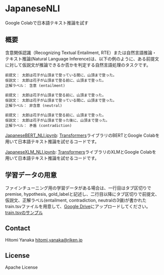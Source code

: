 # JapaneseNLI
Google Colabで日本語テキスト推論を試す

## 概要
含意関係認識（Recognizing Textual Entailment, RTE）または自然言語推論・テキスト推論(Natural Language Inference)は、以下の例のように、ある前提文に対して仮説文が推論できるか否かを判定する自然言語処理のタスクです。
```
前提文： 太郎は花子が山頂まで登っている間に、山頂まで登った。
仮説文： 太郎は花子が山頂まで登る前に、山頂まで登った。 
正解ラベル： 含意 (entailment)

前提文： 太郎は花子が山頂まで登る前に、山頂まで登った。 
仮説文： 太郎は花子が山頂まで登っている間に、山頂まで登った。
正解ラベル： 非含意 (neutral)

前提文： 太郎は花子が山頂まで登る前に、山頂まで登った。
仮説文： 太郎は花子が山頂まで登った後に、山頂まで登った。 
正解ラベル： 矛盾 (contradiction)
```

[JapaneseBERT_NLI.ipynb](https://github.com/verypluming/JapaneseNLI/blob/master/JapaneseBERT_NLI.ipynb):
[Transformers](https://github.com/huggingface/transformers)ライブラリのBERTとGoogle Colabを用いて日本語テキスト推論を試せるコードです。

[JapaneseXLM_NLI.ipynb](https://github.com/verypluming/JapaneseNLI/blob/master/JapaneseXLM_NLI.ipynb):
[Transformers](https://github.com/huggingface/transformers)ライブラリのXLMとGoogle Colabを用いて日本語テキスト推論を試せるコードです。

## 学習データの用意
ファインチューニング用の学習データがある場合は、一行目はタブ区切りでpremise, hypothesis, gold_labelと記述し、二行目以降にタブ区切りで前提文、仮説文、正解ラベル(entailment, contradiction, neutralの3値)が書かれたtrain.tsvファイルを用意して、[Google Drive](https://www.google.co.jp/drive/apps.html)にアップロードしてください。
[train.tsvのサンプル](https://github.com/verypluming/JapaneseNLI/blob/master/train.tsv)

## Contact
Hitomi Yanaka hitomi.yanaka@riken.jp

## License
Apache License